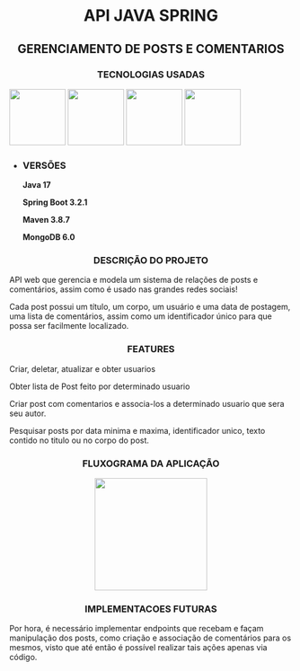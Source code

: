 <h1 align="center">API JAVA SPRING</h1>
<h2 align="center">GERENCIAMENTO DE POSTS E COMENTARIOS</h2>
<h3 align="center">TECNOLOGIAS USADAS</h3>
<div align="center" style="display: inline;">
 
<img height="100px" src="https://github.com/joaopaulocunhafaria/Project-SpringBoot-MongoBD/assets/138056835/0dd8da92-1ba4-4739-bec5-9d10a005e99a"  >
<img height="100px" src="https://github.com/joaopaulocunhafaria/Project-SpringBoot-MongoBD/assets/138056835/0abcc493-ee40-4932-861f-ebe751d049a7"  >
<img height="100px" src="https://github.com/joaopaulocunhafaria/Project-SpringBoot-MongoBD/assets/138056835/5a51c9c2-0fd2-4be6-b389-545be5d89553" >
<img height="100px" src="https://github.com/joaopaulocunhafaria/Project-SpringBoot-MongoBD/assets/138056835/d5203bd1-6b4f-4398-957d-8bbd0182ab26" >
 
</div>
 
<ul>
 <li><h3>VERSÕES</h3>
 <p> <strong>Java 17</strong> </p>
 <p> <strong>Spring Boot 3.2.1</strong> </p>
 <p> <strong>Maven 3.8.7</strong> </p>
 <p> <strong>MongoDB 6.0</strong> </p>
 
 
 </li>
 </ul>
 <div align="center"><h3>DESCRIÇÃO DO PROJETO</h3></div>

<p>API web que gerencia e modela um sistema de relações de posts e comentários, assim como é usado nas grandes redes sociais! </p>
 <p>Cada post possui um título, um corpo, um usuário e uma data de postagem, uma lista de comentários, assim como um identificador único para que possa ser facilmente localizado.</p>
 

<div align="center"><h3>FEATURES</h3></div>
<p>Criar, deletar, atualizar e obter usuarios</p>
<p>Obter lista de Post feito por determinado usuario</p>
<p>Criar post com comentarios e associa-los a determinado usuario que sera seu autor.</p>
<p>Pesquisar posts por data minima e maxima, identificador unico, texto contido no titulo ou no corpo do post.</p>
 <div align="center"><h3>FLUXOGRAMA DA APLICAÇÃO</h3></div>
 <div align="center"><img  height="200px" src="https://github.com/joaopaulocunhafaria/Project-SpringBoot-MongoBD/assets/138056835/830334ea-7634-4a72-94c8-49db029dc129"></div>
 <div align="center"><h3>IMPLEMENTACOES FUTURAS</h3></div>
 <p>Por hora, é necessário implementar endpoints que recebam e façam manipulação dos posts, como criação e associação de comentários para os mesmos, visto que até então é possível realizar tais ações apenas via código. </p>
 
